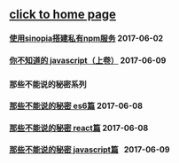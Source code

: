## [click to home page](https://jindada.github.io/blog)


#### [使用sinopia搭建私有npm服务](https://github.com/jindada/blog/issues/1)   2017-06-02

#### [你不知道的 javascript（上卷）](https://github.com/jindada/blog/issues/4)   2017-06-09

### `那些不能说的秘密系列`

#### [那些不能说的秘密 es6篇](https://github.com/jindada/blog/issues/2)   2017-06-08

#### [那些不能说的秘密 react篇](https://github.com/jindada/blog/issues/3)   2017-06-08

#### [那些不能说的秘密 javascript篇](https://github.com/jindada/blog/issues/3)   2017-06-09

